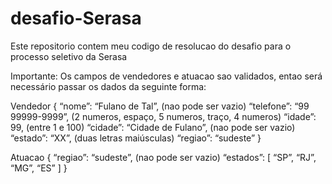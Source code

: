 # desafio-Serasa

Este repositorio contem meu codigo de resolucao do desafio para o processo seletivo da Serasa

Importante: Os campos de vendedores e atuacao sao validados, entao será necessário passar os dados da seguinte forma:

Vendedor
{
“nome”: “Fulano de Tal”, (nao pode ser vazio)
“telefone”: “99 99999-9999”, (2 numeros, espaço, 5 numeros, traço, 4 numeros)
“idade”: 99, (entre 1 e 100)
“cidade”: “Cidade de Fulano”, (nao pode ser vazio)
“estado”: “XX”,   (duas letras maiúsculas)
“regiao”: “sudeste”
}


Atuacao
{
“regiao”: “sudeste”, (nao pode ser vazio)
“estados”: [
“SP”,
“RJ”,
“MG”,
“ES”
]
}
